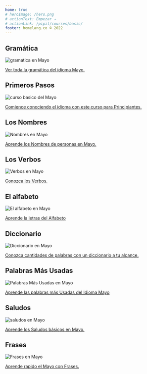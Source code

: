```yaml
---
home: true
# heroImage: /hero.png
# actionText: Empezar →
# actionLink: /pipil/courses/basic/
footer: homelang.co © 2022  
---
```


<div class="features">
  <div class="feature">
    <h2>Gramática </h2>
    <img src="/home/grammar.jpg" alt="gramatica en Mayo">
    <p><a href="/mx/mayo/grammar/guide/">Ver toda la gramática del idioma Mayo.</a></p>
  </div>
  <div class="feature">
    <h2>Primeros Pasos</h2>
    <img src="/home/courses.jpg" alt="curso basico del Mayo">
    <p><a href="/mx/mayo/courses/basic/">Comience conociendo el idioma con este curso para Principiantes.</a></p>
  </div>
  <div class="feature">
    <h2>Los Nombres</h2>
    <img src="/home/people.jpg" alt="Nombres en Mayo">
    <p><a href="/mx/mayo/vocabulary/people/">Aprende los Nombres de personas en Mayo.</a></p>
  </div>
   <div class="feature">
    <h2>Los Verbos </h2>
    <img src="/home/verbs.png" alt="Verbos en Mayo">
    <p><a href="/mx/mayo/grammar/verbs/">Conozca los Verbos.</a></p>
  </div>
  <div class="feature">
    <h2>El alfabeto</h2>
    <img src="/home/alphabet.jpg" alt="El alfabeto en Mayo">
    <p><a href="/mx/mayo/grammar/alphabet/">Aprende la letras del Alfabeto</a></p>
  </div>
     <div class="feature">
    <h2>Diccionario</h2>
    <img src="/home/dictionary.jpg" alt="Diccionario en Mayo">
    <p><a href="/mx/mayo/dictionary/">Conozca cantidades de palabras con un diccionario a tu alcance.</a></p>
  </div>
  <div class="feature">
    <h2>Palabras Más Usadas</h2>
    <img src="/home/more_used.jpg" alt="Palabras Más Usadas en Mayo">
    <p><a href="/mx/mayo/vocabulary/more_used/">Aprende las palabras más Usadas del Idioma Mayo</a></p>
  </div>
    <div class="feature">
    <h2>Saludos</h2>
    <img src="/home/greetings.jpg" alt="saludos en Mayo">
    <p><a href="/mx/mayo/vocabulary/greetings/">Aprende los Saludos básicos en Mayo.</a></p>
  </div>
   <div class="feature">
    <h2>Frases</h2>
    <img src="/home/phrases.jpg" alt="Frases en Mayo">
    <p><a href="/mx/mayo/vocabulary/phrases/">Aprende rapido el Mayo con Frases.</a></p>
  </div>
</div>

<!-- <counter/> -->
